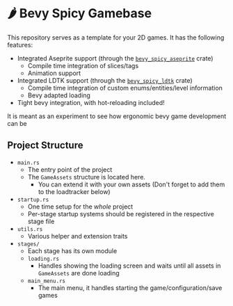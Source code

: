 # 🌶 Bevy Spicy Gamebase

This repository serves as a template for your 2D games. It has the following features:

- Integrated Aseprite support (through the [`bevy_spicy_aseprite`](https://github.com/TheNeikos/bevy_spicy_aseprite) crate)
  - Compile time integration of slices/tags
  - Animation support
- Integrated LDTK support (through the [`bevy_spicy_ldtk`](https://github.com/TheNeikos/bevy_spicy_ldtk) crate)
  - Compile time integration of custom enums/entities/level information
  - Bevy adapted loading
- Tight bevy integration, with hot-reloading included!

It is meant as an experiment to see how ergonomic bevy game development can be

## Project Structure

- `main.rs`
  - The entry point of the project
  - The `GameAssets` structure is located here.
    - You can extend it with your own assets (Don't forget to add them to the loadtracker below)
- `startup.rs`
  - One time setup for the _whole_ project
  - Per-stage startup systems should be registered in the respective stage file
- `utils.rs`
  - Various helper and extension traits
- `stages/`
  - Each stage has its own module
  - `loading.rs`
    - Handles showing the loading screen and waits until all assets in `GameAssets` are done loading
  - `main_menu.rs`
    - The main menu, it handles starting the game/configuration/save games
